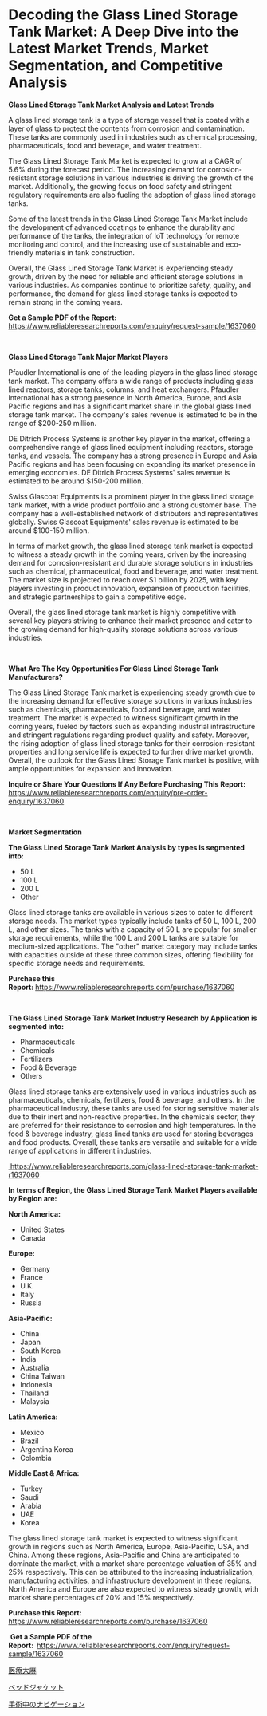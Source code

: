 <p><h1>Decoding the Glass Lined Storage Tank Market: A Deep Dive into the Latest Market Trends, Market Segmentation, and Competitive Analysis</h1></p><p><strong>Glass Lined Storage Tank Market Analysis and Latest Trends</strong></p>
<p><p>A glass lined storage tank is a type of storage vessel that is coated with a layer of glass to protect the contents from corrosion and contamination. These tanks are commonly used in industries such as chemical processing, pharmaceuticals, food and beverage, and water treatment.</p><p>The Glass Lined Storage Tank Market is expected to grow at a CAGR of 5.6% during the forecast period. The increasing demand for corrosion-resistant storage solutions in various industries is driving the growth of the market. Additionally, the growing focus on food safety and stringent regulatory requirements are also fueling the adoption of glass lined storage tanks.</p><p>Some of the latest trends in the Glass Lined Storage Tank Market include the development of advanced coatings to enhance the durability and performance of the tanks, the integration of IoT technology for remote monitoring and control, and the increasing use of sustainable and eco-friendly materials in tank construction.</p><p>Overall, the Glass Lined Storage Tank Market is experiencing steady growth, driven by the need for reliable and efficient storage solutions in various industries. As companies continue to prioritize safety, quality, and performance, the demand for glass lined storage tanks is expected to remain strong in the coming years.</p></p>
<p><strong>Get a Sample PDF of the Report:&nbsp;</strong> <a href="https://www.reliableresearchreports.com/enquiry/request-sample/1637060">https://www.reliableresearchreports.com/enquiry/request-sample/1637060</a></p>
<p>&nbsp;</p>
<p><strong>Glass Lined Storage Tank Major Market Players</strong></p>
<p><p>Pfaudler International is one of the leading players in the glass lined storage tank market. The company offers a wide range of products including glass lined reactors, storage tanks, columns, and heat exchangers. Pfaudler International has a strong presence in North America, Europe, and Asia Pacific regions and has a significant market share in the global glass lined storage tank market. The company's sales revenue is estimated to be in the range of $200-250 million.</p><p>DE Ditrich Process Systems is another key player in the market, offering a comprehensive range of glass lined equipment including reactors, storage tanks, and vessels. The company has a strong presence in Europe and Asia Pacific regions and has been focusing on expanding its market presence in emerging economies. DE Ditrich Process Systems' sales revenue is estimated to be around $150-200 million.</p><p>Swiss Glascoat Equipments is a prominent player in the glass lined storage tank market, with a wide product portfolio and a strong customer base. The company has a well-established network of distributors and representatives globally. Swiss Glascoat Equipments' sales revenue is estimated to be around $100-150 million.</p><p>In terms of market growth, the glass lined storage tank market is expected to witness a steady growth in the coming years, driven by the increasing demand for corrosion-resistant and durable storage solutions in industries such as chemical, pharmaceutical, food and beverage, and water treatment. The market size is projected to reach over $1 billion by 2025, with key players investing in product innovation, expansion of production facilities, and strategic partnerships to gain a competitive edge.</p><p>Overall, the glass lined storage tank market is highly competitive with several key players striving to enhance their market presence and cater to the growing demand for high-quality storage solutions across various industries.</p></p>
<p>&nbsp;</p>
<p><strong>What Are The Key Opportunities For Glass Lined Storage Tank Manufacturers?</strong></p>
<p><p>The Glass Lined Storage Tank market is experiencing steady growth due to the increasing demand for effective storage solutions in various industries such as chemicals, pharmaceuticals, food and beverage, and water treatment. The market is expected to witness significant growth in the coming years, fueled by factors such as expanding industrial infrastructure and stringent regulations regarding product quality and safety. Moreover, the rising adoption of glass lined storage tanks for their corrosion-resistant properties and long service life is expected to further drive market growth. Overall, the outlook for the Glass Lined Storage Tank market is positive, with ample opportunities for expansion and innovation.</p></p>
<p><strong>Inquire or Share Your Questions If Any Before Purchasing This Report:</strong> <a href="https://www.reliableresearchreports.com/enquiry/pre-order-enquiry/1637060">https://www.reliableresearchreports.com/enquiry/pre-order-enquiry/1637060</a></p>
<p>&nbsp;</p>
<p><strong>Market Segmentation</strong></p>
<p><strong>The Glass Lined Storage Tank Market Analysis by types is segmented into:</strong></p>
<p><ul><li>50 L</li><li>100 L</li><li>200 L</li><li>Other</li></ul></p>
<p><p>Glass lined storage tanks are available in various sizes to cater to different storage needs. The market types typically include tanks of 50 L, 100 L, 200 L, and other sizes. The tanks with a capacity of 50 L are popular for smaller storage requirements, while the 100 L and 200 L tanks are suitable for medium-sized applications. The "other" market category may include tanks with capacities outside of these three common sizes, offering flexibility for specific storage needs and requirements.</p></p>
<p><strong>Purchase this Report:&nbsp;</strong><a href="https://www.reliableresearchreports.com/purchase/1637060">https://www.reliableresearchreports.com/purchase/1637060</a></p>
<p>&nbsp;</p>
<p><strong>The Glass Lined Storage Tank Market Industry Research by Application is segmented into:</strong></p>
<p><ul><li>Pharmaceuticals</li><li>Chemicals</li><li>Fertilizers</li><li>Food & Beverage</li><li>Others</li></ul></p>
<p><p>Glass lined storage tanks are extensively used in various industries such as pharmaceuticals, chemicals, fertilizers, food & beverage, and others. In the pharmaceutical industry, these tanks are used for storing sensitive materials due to their inert and non-reactive properties. In the chemicals sector, they are preferred for their resistance to corrosion and high temperatures. In the food & beverage industry, glass lined tanks are used for storing beverages and food products. Overall, these tanks are versatile and suitable for a wide range of applications in different industries.</p></p>
<p><a href="https://www.reliableresearchreports.com/glass-lined-storage-tank-market-r1637060">&nbsp;https://www.reliableresearchreports.com/glass-lined-storage-tank-market-r1637060</a></p>
<p><strong>In terms of Region, the Glass Lined Storage Tank Market Players available by Region are:</strong></p>
<p>
    <p> <strong> North America: </strong>
        <ul>
            <li>United States</li>
            <li>Canada</li>
        </ul>
        </p> 
    <p> <strong> Europe: </strong>
        <ul>
            <li>Germany</li>
            <li>France</li>
            <li>U.K.</li>
            <li>Italy</li>
            <li>Russia</li>
        </ul>
        </p> 
    <p> <strong> Asia-Pacific: </strong>
        <ul>
            <li>China</li>
            <li>Japan</li>
            <li>South Korea</li>
            <li>India</li>
            <li>Australia</li>
            <li>China Taiwan</li>
            <li>Indonesia</li>
            <li>Thailand</li>
            <li>Malaysia</li>
        </ul>
        </p> 
    <p> <strong> Latin America: </strong>
        <ul>
            <li>Mexico</li>
            <li>Brazil</li>
            <li>Argentina Korea</li>
            <li>Colombia</li>
        </ul>
        </p> 
    <p> <strong> Middle East & Africa: </strong>
        <ul>
            <li>Turkey</li>
            <li>Saudi</li>
            <li>Arabia</li>
            <li>UAE</li>
            <li>Korea</li>
        </ul>
    </p>
    </p>
<p><p>The glass lined storage tank market is expected to witness significant growth in regions such as North America, Europe, Asia-Pacific, USA, and China. Among these regions, Asia-Pacific and China are anticipated to dominate the market, with a market share percentage valuation of 35% and 25% respectively. This can be attributed to the increasing industrialization, manufacturing activities, and infrastructure development in these regions. North America and Europe are also expected to witness steady growth, with market share percentages of 20% and 15% respectively.</p></p>
<p><strong>Purchase this Report: </strong><a href="https://www.reliableresearchreports.com/purchase/1637060">https://www.reliableresearchreports.com/purchase/1637060</a></p>
<p>&nbsp;<strong>Get a Sample PDF of the Report:&nbsp;&nbsp;</strong><a href="https://www.reliableresearchreports.com/enquiry/request-sample/1637060">https://www.reliableresearchreports.com/enquiry/request-sample/1637060</a></p>
<p><strong></strong></p>
<p><p><a href="https://medium.com/@lindrup2/%E5%8C%BB%E7%99%82%E7%94%A8%E5%A4%A7%E9%BA%BB%E5%B8%82%E5%A0%B4%E3%81%AE%E3%82%A4%E3%83%B3%E3%82%B5%E3%82%A4%E3%83%88-%E5%B8%82%E5%A0%B4%E5%8B%95%E5%90%91-%E6%88%90%E9%95%B7-2024%E5%B9%B4%E3%81%8B%E3%82%892031%E5%B9%B4%E3%81%BE%E3%81%A7%E3%81%AE%E4%BA%88%E6%B8%AC-a162b94a9b34">医療大麻</a></p><p><a href="https://medium.com/@chloeconn80/%E3%83%99%E3%83%83%E3%83%89%E3%82%B8%E3%83%A3%E3%82%B1%E3%83%83%E3%83%88%E3%81%AE%E5%B8%82%E5%A0%B4%E5%88%86%E6%9E%90%E3%81%A82024%E5%B9%B4%E3%81%8B%E3%82%892031%E5%B9%B4%E3%81%BE%E3%81%A7%E3%81%AE%E3%82%B5%E3%82%A4%E3%82%BA%E4%BA%88%E6%B8%AC-30defed7bafc">ベッドジャケット</a></p><p><a href="https://github.com/SarahFahey88/Market-Research-Report-List-1/blob/main/623078827609.md">手術中のナビゲーション</a></p></p>